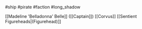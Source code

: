 #ship #pirate #faction #long_shadow

[[Madeline 'Belladonna' Belle]] ([[Captain]])
[[Corvus]] [[Sentient Figureheads|(Figurehead)]] 
